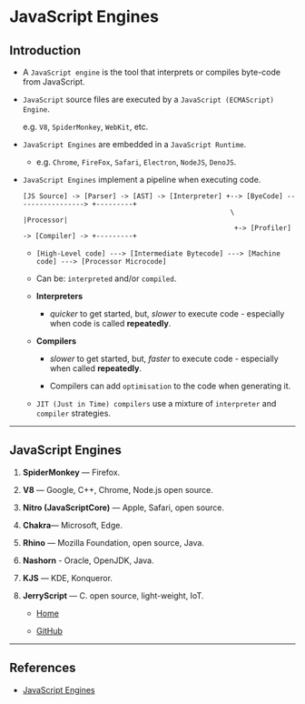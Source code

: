 # JavaScript Engines

## Introduction

* A `JavaScript engine` is the tool that interprets or compiles byte-code from JavaScript.

* `JavaScript` source files are executed by a `JavaScript (ECMAScript) Engine`.

    e.g. `V8`, `SpiderMonkey`, `WebKit`, etc.

* `JavaScript Engines` are embedded in a `JavaScript Runtime`.

    * e.g. `Chrome`, `FireFox`, `Safari`, `Electron`, `NodeJS`, `DenoJS`.

* `JavaScript Engines` implement a pipeline when executing code.

    ```
    [JS Source] -> [Parser] -> [AST] -> [Interpreter] +--> [ByeCode] -----------------> +---------+
                                                       \                                |Processor|
                                                        +-> [Profiler] -> [Compiler] -> +---------+
    ```

    * `[High-Level code] ---> [Intermediate Bytecode] ---> [Machine code] ---> [Processor Microcode]`

    * Can be: `interpreted` and/or `compiled`.

    * __Interpreters__

        * _quicker_ to get started, but, _slower_ to execute code - especially when code is called __repeatedly__.

    * __Compilers__

        * _slower_ to get started, but, _faster_ to execute code - especially when called __repeatedly__.

        * Compilers can add `optimisation` to the code when generating it.

    * `JIT (Just in Time) compilers` use a mixture of `interpreter` and `compiler` strategies.

---

## JavaScript Engines

1. __SpiderMonkey__ — Firefox.

2. __V8__ — Google, C++, Chrome, Node.js open source.

3. __Nitro (JavaScriptCore)__ — Apple, Safari, open source.

4. __Chakra__— Microsoft, Edge.

5. __Rhino__ — Mozilla Foundation, open source, Java.

7. __Nashorn__ -  Oracle, OpenJDK, Java.

8. __KJS__ — KDE, Konqueror.

8. __JerryScript__ — C. open source, light-weight, IoT.

    * [Home](https://jerryscript.net/)

    * [GitHub](https://github.com/jerryscript-project/jerryscript)

---

## References

* [JavaScript Engines](http://dolszewski.com/javascript/javascript-runtime-environment/)